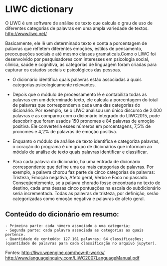 # LIWC  dictionary

O LIWC é um software de análise de texto que calcula o grau de uso de diferentes categorias de palavras em uma ampla variedade de textos. <http://www.liwc.net/>

Basicamente, ele lê um determinado texto e conta a porcentagem de palavras que refletem diferentes emoções, estilos de pensamento, preocupações sociais e até
mesmo classes gramaticais.Como o LIWC foi desenvolvido por pesquisadores com interesses em psicologia social, clínica, saúde e cognitiva, as categorias de linguagem
foram criadas para capturar os estados sociais e psicológicos das pessoas.

- O dicionário identifica quais palavras estão associadas a quais categorias psicologicamente relevantes.

- Depois que o módulo de processamento lê e contabiliza todas as palavras em um determinado texto, ele calcula a porcentagem do total de palavras que correspondem
a cada uma das categorias do dicionário. Por exemplo, se o LIWC analisou um único discurso de 2.000 palavras e as comparou com o dicionário integrado do LIWC2015, 
pode descobrir que foram usados 150 pronomes e 84 palavras de emoção positiva. Ele converteria esses números em porcentagens, 7,5% de pronomes e 4,2% de palavras de 
emoção positiva.

- Enquanto o módulo de análise de texto identifica e categoriza palavras, o coração do programa é um grupo de dicionários que informam ao módulo de análise de texto 
quais palavras identificar e classificar.

- Para cada palavra do dicionário, há uma entrada de dicionário correspondente que define uma ou mais categorias de palavras. Por exemplo, a palavra chorou faz parte 
de cinco categorias de palavras: Tristeza, Emoção negativa, Afeto geral, Verbo e Foco no passado. Conseqüentemente, se a palavra chorado fosse encontrada no texto de 
destino, cada uma dessas cinco pontuações na escala do subdicionário seria incrementada. Todas as palavras de tristeza, por definição, serão categorizadas como emoção 
negativa e palavras de afeto geral.

## Conteúdo do dicionário em resumo:

	- Primeira parte: cada número associado a uma categoria;
	- Segunda parte: cada palavra associada as categorias as quais pertence.
	- Quantidade de conteúdo: 127.161 palavras; 64 classificações; (quantidade de palavras para cada classificação no arquivo jupyter).

Fontes:
	http://liwc.wpengine.com/how-it-works/
	http://www.languageinquiry.com/LIWC2007LanguageManual.pdf
